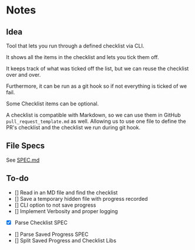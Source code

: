 # Notes

## Idea

Tool that lets you run through a defined checklist via CLI.

It shows all the items in the checklist and lets you tick them off.

It keeps track of what was ticked off the list, but we can reuse the checklist over and over.

Furthermore, it can be run as a git hook so if not everything is ticked of we fail.

Some Checklist items can be optional.

A checklist is compatible with Markdown, so we can use them in GitHub `pull_request_template.md` as well. Allowing us to use one file to define the PR's checklist and the checklist we run during git hook.

## File Specs
See [SPEC.md](./SPEC.md)

## To-do

- [] Read in an MD file and find the checklist
- [] Save a temporary hidden file with progress recorded
- [] CLI option to not save progress
- [] Implement Verbosity and proper logging
- [x] Parse Checklist SPEC
- [] Parse Saved Progress SPEC
- [] Split Saved Progress and Checklist Libs